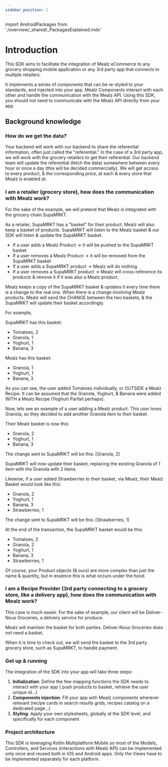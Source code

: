 ```yaml
---
sidebar_position: 1
---
```


import AndroidPackages from './overview/_shared/_PackagesExplained.mdx'

# Introduction

This SDK aims to facilitate the integration of Mealz eCommerce to any grocery shopping mobile application or any 3rd party app that connects to multiple retailers.

It implements a series of components that can be re-styled to your standards, and injected into your app.
Mealz Components interact with each other and handle the communication with the Mealz API.
Using this SDK, you should not need to communicate with the Mealz API directly from your app.

## Background knowledge

### How do we get the data?

Your backend will work with our backend to share the referential information, often just called the "referential."
In the case of a 3rd party app, we will work with the grocery retailers to get their referential.
Our backend team will update the referential (fetch the data) somewhere between every hour or once a day (this will be decided commercially).
We will get access to every product, & the corresponding price, at each & every store that Mealz is enabled at.

### I am a retailer (grocery store), how does the communication with Mealz work?

For the sake of the example, we will pretend that Mealz is integrated with the grocery chain SupaMRKT.

As a retailer, SupaMRKT has a "basket" for their product.
Mealz will also keep a basket of products.
SupaMRKT will listen to the Mealz basket & our SDK will listen & update the SupaMRKT basket.
- If a user adds a Mealz Product -> it will be pushed to the SupaMRKT basket
- If a user removes a Mealz Product -> it will be removed from the SupaMRKT basket
- If a user adds a SupaMRKT product -> Mealz will do nothing
- If a user removes a SupaMRKT product -> Mealz will cross-reference its products & remove it if it was also a Mealz product.

Mealz keeps a copy of the SupaMRKT basket & updates it every time there is a change to the real one.
When there is a change involving Mealz products, Mealz will send the CHANGE between the two baskets, & the SupaMRKT will update their basket accordingly.

For example,

SupaMRKT has this basket:
- Tomatoes, 2
- Granola, 1
- Yoghurt, 1
- Banana, 3

Mealz has this basket:
- Granola, 1
- Yoghurt, 1
- Banana, 3

As you can see, the user added Tomatoes individually, or OUTSIDE a Mealz Recipe.
It can be assumed that the Granola, Yoghurt, & Banana were added WITH a Mealz Recipe (Yoghurt Parfait perhaps).

Now, lets see an example of a user adding a Mealz product.
This user loves Granola, so they decided to add another Granola item to their basket.

Their Mealz basket is now this:
- Granola, 2
- Yoghurt, 1
- Banana, 3

The change sent to SupaMRKT will be this:
[Granola, 2]

SupaMRKT will now update their basket, replacing the existing Granola of 1 item with the Granola with 2 items.

Likewise, if a user added Strawberries to their basket, via Mealz, their Mealz Basket would look like this:
- Granola, 2
- Yoghurt, 1
- Banana, 3
- Strawberries, 1

The change sent to SupaMRKT will be this:
[Strawberries, 1]

At the end of the transaction, the SupaMRKT basket would be this:
- Tomatoes, 2
- Granola, 2
- Yoghurt, 1
- Banana, 3
- Strawberries, 1

Of course, your Product objects (& ours) are more complex than just the name & quantity, but in essence this is what occurs under the hood.

### I am a Recipe Provider (3rd party connecting to a grocery store, like a delivery app), how does the communication with Mealz work?

This case is much easier.
For the sake of example, our client will be Deliver-Nous Groceries, a delivery service for produce.

Mealz will maintain the basket for both parties.
Deliver-Nous Groceries does not need a basket.

When it is time to check out, we will send the basket to the 3rd party grocery store, such as SupaMRKT, to handle payment.

### Get up & running

The integration of the SDK into your app will take three steps:

1. **Initialization**: Define the few mapping functions the SDK needs to interact with your app (
push products to basket, retrieve the user unique id...)
2. **Components injection**: Fill your app with Mealz components wherever relevant (recipe cards in
search results grids, recipes catalog on a dedicated page...)
3. **Styling**: Apply your own stylesheets, globally at the SDK level, and specifically for each
component

### Project architecture

This SDK is leveraging Kotlin Multiplatform Mobile so most of the Models, Controllers, and
Services (interactions with Mealz API) can be implemented only once and reused both in iOS and
Android apps. Only the Views have to be implemented separately for each platform.

<AndroidPackages />